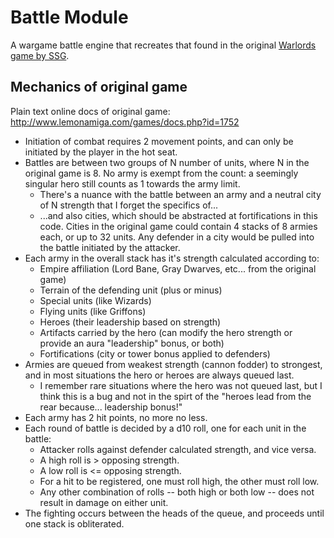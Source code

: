 # Battle Module

A wargame battle engine that recreates that found in the original [Warlords game by SSG](https://en.wikipedia.org/wiki/Warlords_(1990_video_game)).

## Mechanics of original game

Plain text online docs of original game: http://www.lemonamiga.com/games/docs.php?id=1752

* Initiation of combat requires 2 movement points, and can only be initiated by the player in the hot seat.
* Battles are between two groups of N number of units, where N in the original game is 8. No army is exempt from the count: a seemingly singular hero still counts as 1 towards the army limit.
    * There's a nuance with the battle between an army and a neutral city of N strength that I forget the specifics of...
    * ...and also cities, which should be abstracted at fortifications in this code. Cities in the original game could contain 4 stacks of 8 armies each, or up to 32 units. Any defender in a city would be pulled into the battle initiated by the attacker.
* Each army in the overall stack has it's strength calculated according to:
    * Empire affiliation (Lord Bane, Gray Dwarves, etc... from the original game)
    * Terrain of the defending unit (plus or minus)
    * Special units (like Wizards)
    * Flying units (like Griffons)
    * Heroes (their leadership based on strength)
    * Artifacts carried by the hero (can modify the hero strength or provide an aura "leadership" bonus, or both)
    * Fortifications (city or tower bonus applied to defenders)
* Armies are queued from weakest strength (cannon fodder) to strongest, and in most situations the hero or heroes are always queued last.
    * I remember rare situations where the hero was not queued last, but I think this is a bug and not in the spirt of the "heroes lead from the rear because... leadership bonus!"
* Each army has 2 hit points, no more no less.
* Each round of battle is decided by a d10 roll, one for each unit in the battle:
    * Attacker rolls against defender calculated strength, and vice versa.
    * A high roll is > opposing strength.
    * A low roll is <= opposing strength.
    * For a hit to be registered, one must roll high, the other must roll low.
    * Any other combination of rolls -- both high or both low -- does not result in damage on either unit.
* The fighting occurs between the heads of the queue, and proceeds until one stack is obliterated.

